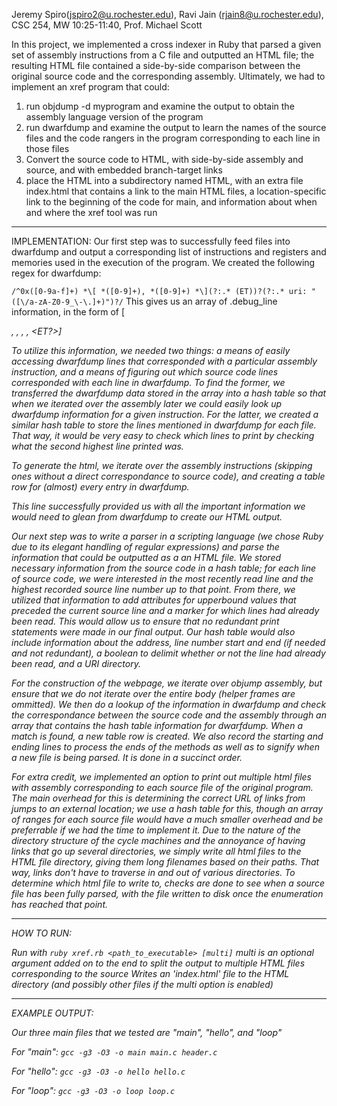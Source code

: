 Jeremy Spiro(jspiro2@u.rochester.edu), Ravi Jain (rjain8@u.rochester.edu), CSC 254, MW 10:25-11:40, Prof. Michael Scott

In this project, we implemented a cross indexer in Ruby that parsed a given set of assembly instructions from a C file and outputted an HTML file; the resulting HTML file contained a side-by-side comparison between the original source code and the corresponding assembly. Ultimately, we had to implement an xref program that could:

1) run objdump -d myprogram and examine the output to obtain the assembly language version of the program
2) run dwarfdump and examine the output to learn the names of the source files and the code rangers in the program corresponding to each line in those files
3) Convert the source code to HTML, with side-by-side assembly and source, and with embedded branch-target links
4) place the HTML into a subdirectory named HTML, with an extra file index.html that contains a link to the main HTML files, a location-specific link to the beginning of the code for main, and information about when and where the xref tool was run

---------------------------------------------------------------------------------------------------

IMPLEMENTATION:
Our first step was to successfully feed files into dwarfdump and output a corresponding list of instructions and registers and memories used in the execution of the program. We created the following regex for dwarfdump:

```/^0x([0-9a-f]+) *\[ *([0-9]+), *([0-9]+) *\](?:.* (ET))?(?:.* uri: "([\/a-zA-Z0-9_\-\.]+)")?/```
This gives us an array of .debug_line information, in the form of [<address>, <linenum>, <colnum>, <uri>, <ET?>]

To utilize this information, we needed two things: a means of easily accessing dwarfdump lines that corresponded with a particular assembly instruction, and a means of figuring out which source code lines corresponded with each line in dwarfdump.
To find the former, we transferred the dwarfdump data stored in the array into a hash table so that when we iterated over the assembly later we could easily look up dwarfdump information for a given instruction.  For the latter, we created a similar hash table to store the lines mentioned in dwarfdump for each file.  That way, it would be very easy to check which lines to print by checking what the second highest line printed was.

To generate the html, we iterate over the assembly instructions (skipping ones without a direct correspondance to source code), and creating a table row for (almost) every entry in dwarfdump.

This line successfully provided us with all the important information we would need to glean from dwarfdump to create our HTML output.

Our next step was to write a parser in a scripting language (we chose Ruby due to its elegant handling of regular expressions) and parse the information that could be outputted as a an HTML file. We stored necessary information from the source code in a hash table; for each line of source code, we were interested in the most recently read line and the highest recorded source line number up to that point. From there, we utilized that information to add attributes for upperbound values that preceded the current source line and a marker for which lines had already been read. This would allow us to ensure that no redundant print statements were made in our final output. Our hash table would also include information about the address, line number start and end (if needed and not redundant), a boolean to delimit whether or not the line had already been read, and a URI directory. 

For the construction of the webpage, we iterate over objump assembly, but ensure that we do not iterate over the entire body (helper frames are ommitted). We then do a lookup of the information in dwarfdump and check the correspondance between the source code and the assembly through an array that contains the hash table information for dwarfdump. When a match is found, a new table row is created. We also record the starting and ending lines to process the ends of the methods as well as to signify when a new file is being parsed. It is done in a succinct order.

For extra credit, we implemented an option to print out multiple html files with assembly corresponding to each source file of the original program.  The main overhead for this is determining the correct URL of links from jumps to an external location; we use a hash table for this, though an array of ranges for each source file would have a much smaller overhead and be preferrable if we had the time to implement it.  Due to the nature of the directory structure of the cycle machines and the annoyance of having links that go up several directories, we simply write all html files to the HTML file directory, giving them long filenames based on their paths.  That way, links don't have to traverse in and out of various directories.  To determine which html file to write to, checks are done to see when a source file has been fully parsed, with the file written to disk once the enumeration has reached that point.

-----------------------------------------------------------------------------------------------------------------------

HOW TO RUN:

Run with ```ruby xref.rb <path_to_executable> [multi]```
multi is an optional argument added on to the end to split the output to multiple HTML files corresponding to the source
Writes an 'index.html' file to the HTML directory (and possibly other files if the multi option is enabled)

--------------------------------------------------------------------------------------------------------------------------
EXAMPLE OUTPUT:

Our three main files that we tested are "main", "hello", and "loop"

For "main":
```gcc -g3 -O3 -o main main.c header.c```

For "hello":
```gcc -g3 -O3 -o hello hello.c```

For "loop":
```gcc -g3 -O3 -o loop loop.c```


